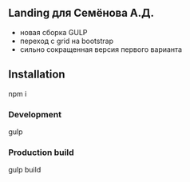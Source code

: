 ## Landing для Семёнова А.Д.
 - новая сборка GULP
 - переход с grid на bootstrap
 - сильно сокращенная версия первого варианта

## Installation
npm i

### Development
gulp

### Production build
gulp build
